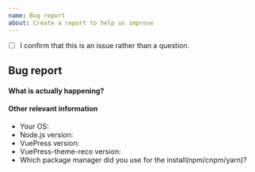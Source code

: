 ```yaml
---
name: Bug report
about: Create a report to help us improve
---
```


<!-- Please confirm you will submit an issue. -->
<!-- Issues which contain questions or support requests will be closed. -->
<!-- (Update "[ ]" to "[x]" to check a box) -->

- [ ] I confirm that this is an issue rather than a question.


## Bug report

#### What is actually happening?


#### Other relevant information


- Your OS: 
- Node.js version: 
- VuePress version: 
- VuePress-theme-reco version: 
- Which package manager did you use for the install(npm/cnpm/yarn)?
